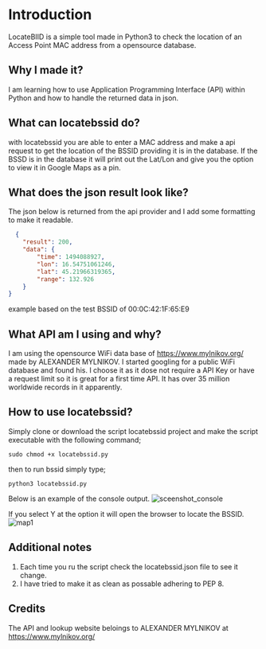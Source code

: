 # Introduction
LocateBIID is a simple tool made in Python3 to check the location of an Access Point MAC address from a opensource database.

## Why I made it?
I am learning how to use Application Programming Interface (API) within Python and how to handle the returned data in json.

## What can locatebssid do?
with locatebssid you are able to enter a MAC address and make a api request to get the location of the BSSID providing it
is in the database. If the BSSD is in the database it will print out the Lat/Lon and give you the option to view it in Google
Maps as a pin.

## What does the json result look like?
The json below is returned from the api provider and I add some formatting to make it readable.

```json
  {
    "result": 200,
    "data": {
        "time": 1494088927,
        "lon": 16.54751061246,
        "lat": 45.21966319365,
        "range": 132.926
    }
}
```
example based on the test BSSID of 00:0C:42:1F:65:E9

## What API am I using and why?
I am using the opensource WiFi data base of https://www.mylnikov.org/ made by ALEXANDER MYLNIKOV. I started googling for
a public WiFi database and found his. I choose it as it dose not require a API Key or have a request limit so it is great
for a first time API. It has over 35 million worldwide records in it apparently.

## How to use locatebssid?
Simply clone or download the script locatebssid project and make the script executable with the following command;

```
sudo chmod +x locatebssid.py
```
then to run bssid simply type;
```
python3 locatebssid.py
```
Below is an example of the console output.
![sceenshot_console](https://cloud.githubusercontent.com/assets/17799879/25775477/b07bba92-329d-11e7-8683-0d0f80c55394.png)

If you select Y at the option it will open the browser to locate the BSSID.
![map1](https://cloud.githubusercontent.com/assets/17799879/25775497/ebc9bd2e-329d-11e7-8621-6c2c5aa4d68e.png)

## Additional notes
1. Each time you ru the script check the locatebssid.json file to see it change.
2. I have tried to make it as clean as possable adhering to PEP 8.

## Credits
The API and lookup website beloings to ALEXANDER MYLNIKOV at https://www.mylnikov.org/
